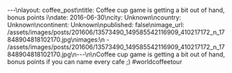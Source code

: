 ---\nlayout: coffee_post\ntitle: Coffee cup game is getting a bit out of hand, bonus points i\ndate: 2016-06-30\ncity: Unknown\ncountry: Unknown\ncontinent: Unknown\npublished: false\nimage_url: /assets/images/posts/201606/13573490_149585542116909_410217172_n_17848904818102170.jpg\nimages:\n  - /assets/images/posts/201606/13573490_149585542116909_410217172_n_17848904818102170.jpg\n---\n\nCoffee cup game is getting a bit out of hand, bonus points if you can name every cafe ;) #worldcoffeetour